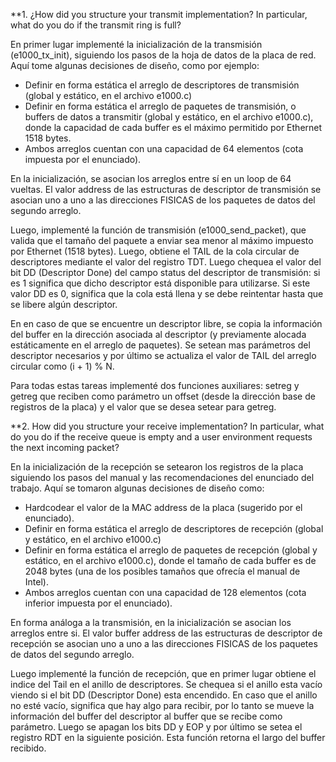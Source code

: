 **1. ¿How did you structure your transmit implementation? In particular, what do you do if the transmit ring is full?

En primer lugar implementé la inicialización de la transmisión (e1000_tx_init), siguiendo los pasos de la hoja de datos de la placa de red. Aquí tome algunas decisiones de diseño, como por ejemplo:

- Definir en forma estática el arreglo de descriptores de transmisión (global y estático, en el archivo e1000.c)
- Definir en forma estática el arreglo de paquetes de transmisión, o buffers de datos a transmitir (global y estático, en el archivo e1000.c), donde la capacidad de cada buffer es el máximo permitido por Ethernet 1518 bytes.
- Ambos arreglos cuentan con una capacidad de 64 elementos (cota impuesta por el enunciado).
     
En la inicialización, se asocian los arreglos entre sí en un loop de 64 vueltas. El valor address de las estructuras de descriptor de transmisión se asocian uno a uno a las direcciones FISICAS de los paquetes de datos del segundo arreglo.

Luego, implementé la función de transmisión (e1000_send_packet), que valida que el tamaño del paquete a enviar sea menor al máximo impuesto por Ethernet (1518 bytes). Luego, obtiene el TAIL de la cola circular de descriptores mediante el valor del registro TDT. Luego chequea el valor del bit DD (Descriptor Done) del campo status del descriptor de transmisión: si es 1 significa que dicho descriptor está disponible para utilizarse. Si este valor DD es 0, significa que la cola está llena y se debe reintentar hasta que se libere algún descriptor.

En en caso de que se encuentre un descriptor libre, se copia la información del buffer en la dirección asociada al descriptor (y previamente alocada estáticamente en el arreglo de paquetes). Se setean mas parámetros del descriptor necesarios y por último se actualiza el valor de TAIL del arreglo circular como (i + 1) % N.

Para todas estas tareas implementé dos funciones auxiliares: setreg y getreg que reciben como parámetro un offset (desde la dirección base de registros de la placa) y el valor que se desea setear para getreg.

**2. How did you structure your receive implementation? In particular, what do you do if the receive queue is empty and a user environment requests the next incoming packet? 

En la inicialización de la recepción se setearon los registros de la placa siguiendo los pasos del manual y las recomendaciones del enunciado del trabajo. Aquí se tomaron algunas decisiones de diseño como:

- Hardcodear el valor de la MAC address de la placa (sugerido por el enunciado).
- Definir en forma estática el arreglo de descriptores de recepción (global y estático, en el archivo e1000.c)
- Definir en forma estática el arreglo de paquetes de recepción (global y estático, en el archivo e1000.c), donde el tamaño de cada buffer es de 2048 bytes (una de los posibles tamaños que ofrecía el manual de Intel).
- Ambos arreglos cuentan con una capacidad de 128 elementos (cota inferior impuesta por el enunciado).

En forma análoga a la transmisión, en la inicialización se asocian los arreglos entre si. El valor buffer address de las estructuras de descriptor de recepción se asocian uno a uno a las direcciones FISICAS de los paquetes de datos del segundo arreglo.

Luego implementé la función de recepción, que en primer lugar obtiene el indice del Tail en el anillo de descriptores. Se chequea si el anillo esta vacío viendo si el bit DD (Descriptor Done) esta encendido. En caso que el anillo no esté vacío, significa que hay algo para recibir, por lo tanto se mueve la información del buffer del descriptor al buffer que se recibe como parámetro. Luego se apagan los bits DD y EOP y por último se setea el registro RDT en la siguiente posición. Esta función retorna el largo del buffer recibido.
